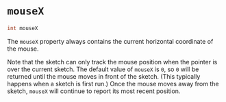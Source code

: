# `mouseX`

```dart
int mouseX
```

The `mouseX` property always contains the current horizontal coordinate of the mouse.

Note that the sketch can only track the mouse position when the pointer is over the current sketch. The default value of `mouseX` is `0`, so `0` will be returned until the mouse moves in front of the sketch. (This typically happens when a sketch is first run.) Once the mouse moves away from the sketch, `mouseX` will continue to report its most recent position.
